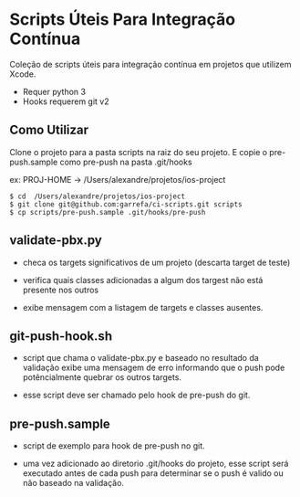 # Scripts Úteis Para Integração Contínua

Coleção de scripts úteis para integração contínua em projetos que utilizem Xcode.

* Requer python 3
* Hooks requerem git v2

## Como Utilizar

Clone o projeto para a pasta scripts na raiz do seu projeto.
E copie o pre-push.sample como pre-push na pasta .git/hooks

ex: PROJ-HOME -> /Users/alexandre/projetos/ios-project

```
$ cd  /Users/alexandre/projetos/ios-project
$ git clone git@github.com:garrefa/ci-scripts.git scripts
$ cp scripts/pre-push.sample .git/hooks/pre-push
```

## validate-pbx.py

- checa os targets significativos de um projeto (descarta target de teste)

- verifica quais classes adicionadas a algum dos targest não está presente nos outros

- exibe mensagem com a listagem de targets e classes ausentes.

## git-push-hook.sh

- script que chama o validate-pbx.py e baseado no resultado da validação exibe uma
mensagem de erro informando que o push pode potêncialmente quebrar os outros targets.

- esse script deve ser chamado pelo hook de pre-push do git.

## pre-push.sample

- script de exemplo para hook de pre-push no git.

- uma vez adicionado ao diretorio .git/hooks do projeto, esse script será executado
antes de cada push para determinar se o push é valido ou não baseado na validação.
